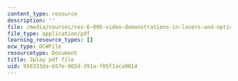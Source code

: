 ```yaml
---
content_type: resource
description: ''
file: /media/courses/res-6-006-video-demonstrations-in-lasers-and-optics-spring-2008/956333dab57e965d391af05f1aca9014_uzXLhTW9wWQ.pdf
file_type: application/pdf
learning_resource_types: []
ocw_type: OCWFile
resourcetype: Document
title: 3play pdf file
uid: 956333da-b57e-965d-391a-f05f1aca9014
---
```


